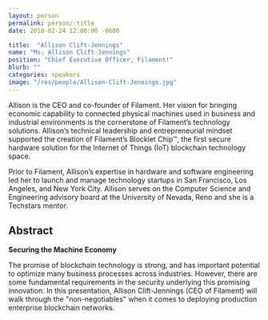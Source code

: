 ```yaml
---
layout: person
permalink: person/:title
date: 2018-02-24 12:00:00 -0600

title:  "Allison Clift-Jennings"
name: "Ms. Allison Clift-Jennings"
position: "Chief Executive Officer, Filament!"
blurb: ""
categories: speakers
image: "/res/people/Allison-Clift-Jennings.jpg"
---
```


Allison is the CEO and co-founder of Filament. Her vision for bringing economic capability to connected physical machines used in business and industrial environments is the cornerstone of Filament’s technology solutions. Allison’s technical leadership and entrepreneurial mindset supported the creation of Filament’s Blocklet Chip™, the first secure hardware solution for the Internet of Things (IoT) blockchain technology space.

Prior to Filament, Allison’s expertise in hardware and software engineering led her to launch and manage technology startups in San Francisco, Los Angeles, and New York City. Allison serves on the Computer Science and Engineering advisory board at the University of Nevada, Reno and she is a Techstars mentor.

## Abstract

**Securing the Machine Economy**

The promise of blockchain technology is strong, and has important potential to optimize many business processes across industries.  However, there are some fundamental requirements in the security underlying this promising innovation.  In this presentation, Allison Clift-Jennings (CEO of Filament) will walk through the "non-negotiables" when it comes to deploying production enterprise blockchain networks.